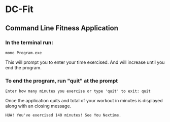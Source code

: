 # DC-Fit

## Command Line Fitness Application

### In the terminal run: 
```
mono Program.exe
```

This will prompt you to enter your time exercised. And will increase until you end the program.

### To end the program, run "quit" at the prompt 
```
Enter how many minutes you exercise or type 'quit' to exit: quit
```

Once the application quits and total of your workout in minutes is displayed along with an closing message.
```
HUA! You've exercised 140 minutes! See You Nextime.
```


<!-- 

mcs Program.cs                                               
> ls                                                           
Program.cs  Program.exe                                                             
mono Program.exe                                             
> Enter how many minutes you exercided:  

clear && mcs Program.cs && mono Program.exe
-->